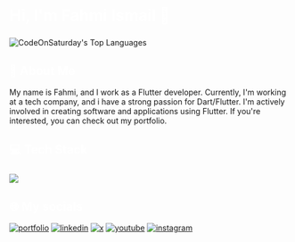  <h1 align="left" style="color:white;" >Hi, I'm Fahmi Ismail 👋</h1>

###

<!-- ![CodeOnSaturday's Stats](https://github-readme-stats.vercel.app/api?username=codestrdy&theme=react&show_icons=true&hide_border=true&count_private=true) -->
![CodeOnSaturday's Top Languages](https://github-readme-stats.vercel.app/api/top-langs/?username=codestrdy&theme=react&show_icons=true&hide_border=true)

###

<h2 align="left" style="color:white;" >🚀 About Me</h2>
<p align="left">My name is Fahmi, and I work as a Flutter developer. Currently, I'm working at a tech company, and i have a strong passion for Dart/Flutter. I'm actively involved in creating software and applications using Flutter. If you're interested, you can check out my portfolio.</p>

###

<h2 align="left" style="color:white;" >💻 Tech Stack</h2>

###

<div align="left">
  <a href="#">
    <img src="https://skillicons.dev/icons?i=dart,flutter,firebase,supabase,figma,vscode,androidstudio,git,github&theme=dark" />
  </a>
 
</div>

###

<h2 align="left" style="color:white;" >🌐 My socials</h2>

[![portfolio](https://img.shields.io/badge/portfolio-000?style=for-the-badge&logo=ko-fi&logoColor=white)](https://codeonsaturday.web.app)
[![linkedin](https://img.shields.io/badge/linkedin-2541B2?style=for-the-badge&logo=linkedin)](https://x.com/codestrdy)
[![x](https://img.shields.io/badge/twitter-111111?style=for-the-badge&logo=x)](https://x.com/codestrdy)
[![youtube](https://img.shields.io/badge/youtube-ff0000?style=for-the-badge&logo=youtube)](https://www.youtube.com/@codeonsaturday)
[![instagram](https://img.shields.io/badge/instagram-33ADF2?style=for-the-badge&logo=instagram)](https://x.com/codestrdy)